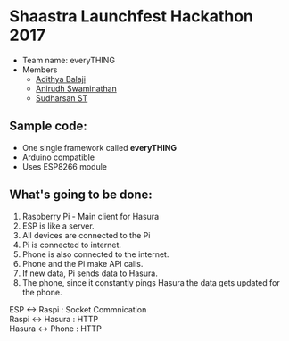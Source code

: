 # Shaastra Launchfest Hackathon 2017 

* Team name: everyTHING
* Members
   * [Adithya Balaji](https://github.com/adithyab)
   * [Anirudh Swaminathan](https://github.com/Anirudh-Swaminathan)
   * [Sudharsan ST](https://github.com/parakalan) 

## Sample code:

* One single framework called <b>everyTHING</b>
* Arduino compatible
* Uses ESP8266 module

## What's going to be done:

1. Raspberry Pi - Main client for Hasura 
2. ESP is like a server.
3. All devices are connected to the Pi
4. Pi is connected to internet.
5. Phone is also connected to the internet.
6. Phone and the Pi make API calls.
7. If new data, Pi sends data to Hasura.
8. The phone, since it constantly pings Hasura the data gets updated 
for the phone.

ESP <-> Raspi    : Socket Commnication<br>
Raspi <-> Hasura : HTTP<br>
Hasura <-> Phone : HTTP
